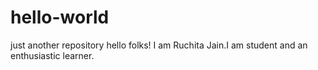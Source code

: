 # hello-world
just another repository
hello folks!
I am Ruchita Jain.I am student and an enthusiastic learner.
